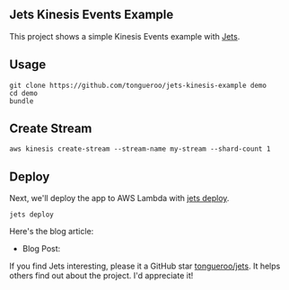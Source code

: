## Jets Kinesis Events Example

This project shows a simple Kinesis Events example with [Jets](http://rubyonjets.com/).

## Usage

    git clone https://github.com/tongueroo/jets-kinesis-example demo
    cd demo
    bundle

## Create Stream

    aws kinesis create-stream --stream-name my-stream --shard-count 1

## Deploy

Next, we'll deploy the app to AWS Lambda with [jets deploy](http://rubyonjets.com/reference/jets-deploy/).

    jets deploy

Here's the blog article:

* Blog Post: []()

If you find Jets interesting, please it a GitHub star [tongueroo/jets](https://github.com/tongueroo/jets). It helps others find out about the project.  I'd appreciate it!